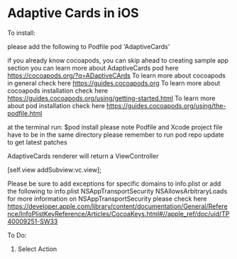# Adaptive Cards in iOS

To install:

please add the following to Podfile
pod 'AdaptiveCards'

if you already know cocoapods, you can skip ahead to creating sample app section
you can learn more about AdaptiveCards pod  here https://cocoapods.org/?q=ADaptiveCArds
To learn more about cocoapods in general check here https://guides.cocoapods.org
To learn more about cocoapods installation check here https://guides.cocoapods.org/using/getting-started.html
To learn more about pod installation check here https://guides.cocoapods.org/using/the-podfile.html

at the terminal run:
$pod install
please note Podfile and Xcode project file have to be in the same directory
please remember to run pod repo update to get latest patches 


AdaptiveCards renderer will return a ViewController

[self.view addSubview:vc.view];

Please be sure to add exceptions for specific domains to info.plist or add the following to info.plist 
<key>NSAppTransportSecurity</key>
    <dict>
     <key>NSAllowsArbitraryLoads</key>
     <true/>
    </dict>
for more information on NSAppTransportSecurity please check here https://developer.apple.com/library/content/documentation/General/Reference/InfoPlistKeyReference/Articles/CocoaKeys.html#//apple_ref/doc/uid/TP40009251-SW33

To Do:
1. Select Action
